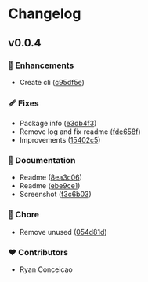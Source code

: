 # Changelog


## v0.0.4


### 🚀 Enhancements

- Create cli ([c95df5e](https://github.com/ryoid/otun/commit/c95df5e))

### 🩹 Fixes

- Package info ([e3db4f3](https://github.com/ryoid/otun/commit/e3db4f3))
- Remove log and fix readme ([fde658f](https://github.com/ryoid/otun/commit/fde658f))
- Improvements ([15402c5](https://github.com/ryoid/otun/commit/15402c5))

### 📖 Documentation

- Readme ([8ea3c06](https://github.com/ryoid/otun/commit/8ea3c06))
- Readme ([ebe9ce1](https://github.com/ryoid/otun/commit/ebe9ce1))
- Screenshot ([f3c6b03](https://github.com/ryoid/otun/commit/f3c6b03))

### 🏡 Chore

- Remove unused ([054d81d](https://github.com/ryoid/otun/commit/054d81d))

### ❤️ Contributors

- Ryan Conceicao

